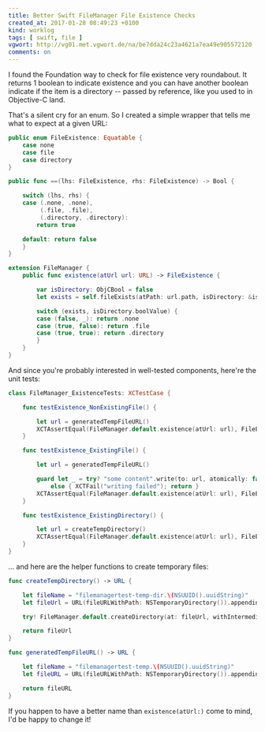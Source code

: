 ```yaml
---
title: Better Swift FileManager File Existence Checks
created_at: 2017-01-28 08:49:23 +0100
kind: worklog
tags: [ swift, file ]
vgwort: http://vg01.met.vgwort.de/na/be7dda24c23a4621a7ea49e905572120
comments: on
---
```


I found the Foundation way to check for file existence very roundabout. It returns 1 boolean to indicate existence and you can have another boolean indicate if the item is a directory -- passed by reference, like you used to in Objective-C land.

That's a silent cry for an enum. So I created a simple wrapper that tells me what to expect at a given URL:

```swift
public enum FileExistence: Equatable {
    case none
    case file
    case directory
}

public func ==(lhs: FileExistence, rhs: FileExistence) -> Bool {

    switch (lhs, rhs) {
    case (.none, .none),
         (.file, .file),
         (.directory, .directory):
        return true

    default: return false
    }
}

extension FileManager {
    public func existence(atUrl url: URL) -> FileExistence {

        var isDirectory: ObjCBool = false
        let exists = self.fileExists(atPath: url.path, isDirectory: &isDirectory)

        switch (exists, isDirectory.boolValue) {
        case (false, _): return .none
        case (true, false): return .file
        case (true, true): return .directory
        }
    }
}
```

And since you're probably interested in well-tested components, here're the unit tests:

```swift
class FileManager_ExistenceTests: XCTestCase {

    func testExistence_NonExistingFile() {

        let url = generatedTempFileURL()
        XCTAssertEqual(FileManager.default.existence(atUrl: url), FileExistence.none)
    }

    func testExistence_ExistingFile() {

        let url = generatedTempFileURL()

        guard let _ = try? "some content".write(to: url, atomically: false, encoding: .utf8)
            else { XCTFail("writing failed"); return }
        XCTAssertEqual(FileManager.default.existence(atUrl: url), FileExistence.file)
    }

    func testExistence_ExistingDirectory() {

        let url = createTempDirectory()
        XCTAssertEqual(FileManager.default.existence(atUrl: url), FileExistence.directory)
    }
}
```

... and here are the helper functions to create temporary files:

```swift
func createTempDirectory() -> URL {

    let fileName = "filemanagertest-temp-dir.\(NSUUID().uuidString)"
    let fileUrl = URL(fileURLWithPath: NSTemporaryDirectory()).appendingPathComponent(fileName)

    try! FileManager.default.createDirectory(at: fileUrl, withIntermediateDirectories: false, attributes: nil)

    return fileUrl
}

func generatedTempFileURL() -> URL {

    let fileName = "filemanagertest-temp.\(NSUUID().uuidString)"
    let fileURL = URL(fileURLWithPath: NSTemporaryDirectory()).appendingPathComponent(fileName)

    return fileURL
}
```

If you happen to have a better name than `existence(atUrl:)` come to mind, I'd be happy to change it!
